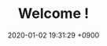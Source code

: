 ---
layout: post
title:  "Welcome !"
date:   2020-01-02 19:31:29 +0900
categories: jekyll update
---